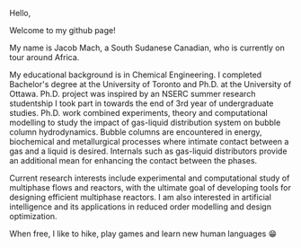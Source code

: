 Hello,

Welcome to my github page!

My name is Jacob Mach, a South Sudanese Canadian, who is currently on tour around Africa.

My educational background is in Chemical Engineering. I completed Bachelor's degree at the University of Toronto and Ph.D. at the University of Ottawa. Ph.D. project was inspired by an NSERC summer research studentship I took part in towards the end of 3rd year of undergraduate studies. Ph.D. work combined experiments, theory and computational modelling to study the impact of gas-liquid distribution system on bubble column hydrodynamics. Bubble columns are encountered in energy, biochemical and metallurgical processes where intimate contact between a gas and a liquid is desired. Internals such as gas-liquid distributors provide an additional mean for enhancing the contact between the phases.

Current research interests include experimental and computational study of multiphase flows and reactors, with the ultimate goal of developing tools for designing efficient multiphase reactors. I am also interested in artificial intelligence and its applications in reduced order modelling and design optimization. 

When free, I like to hike, play games and learn new human languages 😁

<!---
jacobmach13/jacobmach13 is a ✨ special ✨ repository because its `README.md` (this file) appears on your GitHub profile.
You can click the Preview link to take a look at your changes.
--->
